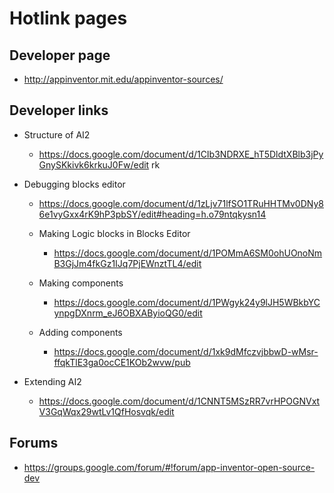 Hotlink pages
==========================

## Developer page

- http://appinventor.mit.edu/appinventor-sources/

## Developer links

- Structure of AI2
    - https://docs.google.com/document/d/1CIb3NDRXE_hT5DldtXBlb3jPyGnySKkivk6krkuJ0Fw/edit
    rk
    
    
- Debugging blocks editor
    - https://docs.google.com/document/d/1zLjv71lfSO1TRuHHTMv0DNy86e1vyGxx4rK9hP3pbSY/edit#heading=h.o79ntqkysn14
    
    - Making Logic blocks in Blocks Editor
        - https://docs.google.com/document/d/1POMmA6SM0ohUOnoNmB3GjJm4fkGz1IJq7PjEWnztTL4/edit

    - Making components
        - https://docs.google.com/document/d/1PWgyk24y9lJH5WBkbYCynpgDXnrm_eJ6OBXAByioQG0/edit
        
        
    - Adding components
        - https://docs.google.com/document/d/1xk9dMfczvjbbwD-wMsr-ffqkTlE3ga0ocCE1KOb2wvw/pub

- Extending AI2
    - https://docs.google.com/document/d/1CNNT5MSzRR7vrHPOGNVxtV3GqWqx29wtLv1QfHosvqk/edit
    
## Forums 

- https://groups.google.com/forum/#!forum/app-inventor-open-source-dev

